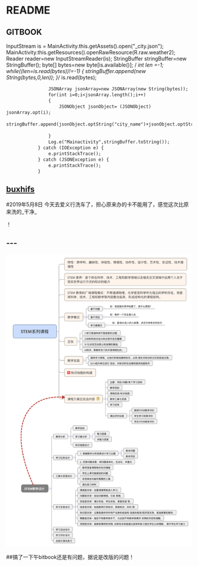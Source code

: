 # README

## GITBOOK

InputStream is = MainActivity.this.getAssets\(\).open\("\_city.json"\); MainActivity.this.getResources\(\).openRawResource\(R.raw.weather2\); Reader reader=new InputStreamReader\(is\); StringBuffer stringBuffer=new StringBuffer\(\); byte\[\] bytes=new byte\[is.available\(\)\]; / _int len =-1; while\(\(len=is.read\(bytes\)\)!=-1\) { stringBuffer.append\(new String\(bytes,0,len\)\); }_/ is.read\(bytes\);

```text
                JSONArray jsonArray=new JSONArray(new String(bytes));
                for(int i=0;i<jsonArray.length();i++)
                {
                    JSONObject jsonObject= (JSONObject) jsonArray.opt(i);
                    stringBuffer.append(jsonObject.optString("city_name")+jsonObject.optString("city_code")+jsonObject.optString("id")+"\n");

                }
                Log.e("Mainactivity",stringBuffer.toString());
            } catch (IOException e) {
                e.printStackTrace();
            } catch (JSONException e) {
                e.printStackTrace();
            }
```

## [buxhifs](xiaomi.md)

\#2019年5月8日 今天去爱义行洗车了，担心原来办的卡不能用了，感觉这次比原来洗的_干净_

！

## _---_

![](.gitbook/assets/stem-xi-lie-ke-cheng.png)

\#\#搞了一下午bitbook还是有问题，据说是改版的问题！

